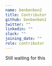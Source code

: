 ```yaml
---
name: benbenben2
title: Contributor
github: benbenben2
twitter: ""
linkedin: ""
slack: ""
joining_date: ""
role: contributor
---
```


Still waiting for this
